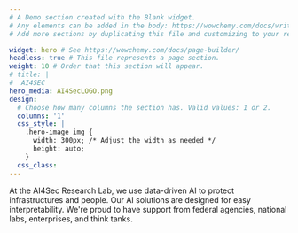 ```yaml
---
# A Demo section created with the Blank widget.
# Any elements can be added in the body: https://wowchemy.com/docs/writing-markdown-latex/
# Add more sections by duplicating this file and customizing to your requirements.

widget: hero # See https://wowchemy.com/docs/page-builder/
headless: true # This file represents a page section.
weight: 10 # Order that this section will appear.
# title: |
#  AI4SEC
hero_media: AI4SecLOGO.png
design:
  # Choose how many columns the section has. Valid values: 1 or 2.
  columns: '1'
  css_style: |
    .hero-image img {
      width: 300px; /* Adjust the width as needed */
      height: auto;
    }
  css_class:
---
```


<p style="font-size:-1;">
At the AI4Sec Research Lab, we use data-driven AI to protect infrastructures and people. Our AI solutions are designed for easy interpretability. We're proud to have support from federal agencies, national labs, enterprises, and think tanks.
</p>